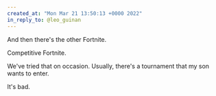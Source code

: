```yaml
---
created_at: "Mon Mar 21 13:50:13 +0000 2022"
in_reply_to: @leo_guinan
---
```


And then there's the other Fortnite.

Competitive Fortnite.

We've tried that on occasion. Usually, there's a tournament that my son wants to enter.

It's bad.